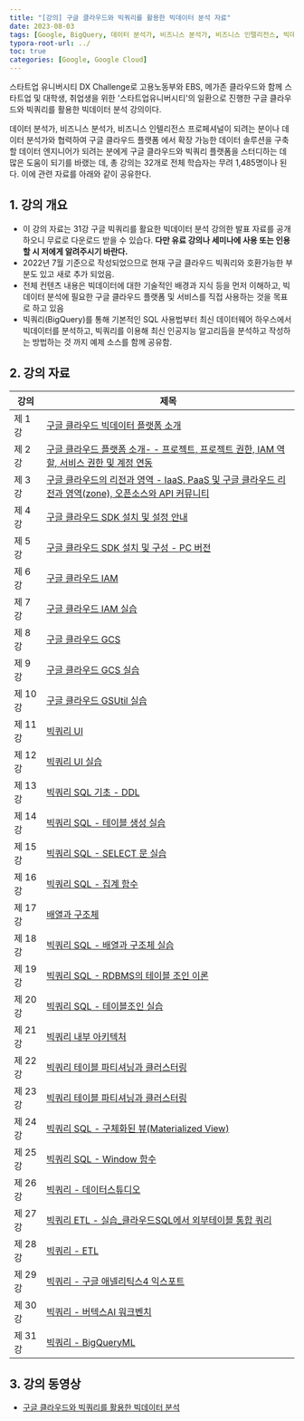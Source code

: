 ```yaml
---
title: "[강의] 구글 클라우드와 빅쿼리를 활용한 빅데이터 분석 자료"
date: 2023-08-03
tags: [Google, BigQuery, 데이터 분석가, 비즈니스 분석가, 비즈니스 인텔리전스, 빅데이터, ETL, 구글 클라우드, Google Cloud, SQL]
typora-root-url: ../
toc: true
categories: [Google, Google Cloud]
---
```


스타트업 유니버시티 DX Challenge로 고용노동부와 EBS, 메가존 클라우드와 함께 스타트업 및 대학생, 취업생을 위한 '스타트업유니버시티'의 일환으로 진행한 구글 클라우드와 빅쿼리를 활용한 빅데이터 분석 강의이다. 

데이터 분석가, 비즈니스 분석가, 비즈니스 인텔리전스 프로페셔널이 되려는 분이나 데이터 분석가와 협력하여 구글 클라우드 플랫폼 에서 확장 가능한 데이터 솔루션을 구축할 데이터 엔지니어가 되려는 분에게 구글 클라우드와 빅쿼리 플랫폼을 스터디하는 데 많은 도움이 되기를 바랬는 데, 총 강의는 32개로 전체 학습자는 무려 1,485명이나 된다. 이에 관련 자료를 아래와 같이 공유한다. 



## 1. 강의 개요

*  이 강의 자료는 31강 구글 빅쿼리를 활요한 빅데이터 분석 강의한 발표 자료를 공개하오니 무료로 다운로드 받을 수 있습다. **다만 유료 강의나 세미나에 사용 또는 인용할 시 저에게 알려주시기 바란다.** 
*  2022년 7월 기준으로 작성되었으므로 현재 구글 클라우드 빅쿼리와 호환가능한 부분도 있고 새로 추가 되었음. 
*  전체 컨텐츠 내용은 빅데이터에 대한 기술적인 배경과 지식 등을 먼저 이해하고, 빅데이터 분석에 필요한 구글 클라우드 플랫폼 및 서비스를 직접 사용하는 것을 목표로 하고 있음
*  빅쿼리(BigQuery)를 통해 기본적인 SQL 사용법부터 최신 데이터웨어 하우스에서 빅데이터를 분석하고, 빅쿼리를 이용해 최신 인공지능 알고리듬을 분석하고 작성하는 방법하는 것 까지 예제 소스를 함께 공유함.



## 2. 강의 자료

| 강의     | 제목                                                         |
| -------- | ------------------------------------------------------------ |
| 제 1 강  | [구글 클라우드 빅데이터 플랫폼 소개](https://github.com/synabreu/BigQuery-Study/commit/14fa222fecdfa204c66f153f31853a33e54ce71d) |
| 제 2 강  | [구글 클라우드 플랫폼 소개- - 프로젝트, 프로젝트 권한, IAM 역할, 서비스 권한 및 계정 연동](https://github.com/synabreu/BigQuery-Study/commit/05f7c033346b650cd0f21ae61d25c4b89d9560e9) |
| 제 3 강  | [구글 클라우드의 리전과 영역 - IaaS, PaaS 및 구글 클라우드 리전과 영역(zone), 오픈소스와 API 커뮤니티](https://github.com/synabreu/BigQuery-Study/commit/1774feea7881c51fe2023b07a217e16ec5aed50e) |
| 제 4 강  | [구글 클라우드 SDK 설치 및 설정 안내](https://github.com/synabreu/BigQuery-Study/commit/dea78e9c5dc0788733193eb47fa2dae76a57f0b2) |
| 제 5 강  | [구글 클라우드 SDK 설치 및 구성 - PC 버전](https://github.com/synabreu/BigQuery-Study/commit/dcbdcea75b2ce7fa8dc21ca786893e4bbafc7103) |
| 제 6 강  | [구글 클라우드 IAM](https://github.com/synabreu/BigQuery-Study/commit/ccdf43c677de722a51b1ac351f02a082b370284e) |
| 제 7 강  | [구글 클라우드 IAM 실습](https://github.com/synabreu/BigQuery-Study/commit/46b760c8adde49cf5b642322ec81e1325ca93673) |
| 제 8 강  | [구글 클라우드 GCS](https://github.com/synabreu/BigQuery-Study/commit/88029ee7b315da2a15dbf0d2339318f23d898610) |
| 제 9 강  | [구글 클라우드 GCS 실습](https://github.com/synabreu/BigQuery-Study/commit/a95492c561392220ca4a3f6702d03780291a9d98) |
| 제 10 강 | [구글 클라우드 GSUtil 실습](https://github.com/synabreu/BigQuery-Study/commit/57c379c8c08e50f477218b416eafca216b4ba173) |
| 제 11 강 | [빅쿼리 UI](https://github.com/synabreu/BigQuery-Study/commit/82ed947974eea0cf295406781acc2bf873aaf9b4) |
| 제 12 강 | [빅쿼리 UI 실습](https://github.com/synabreu/BigQuery-Study/commit/4544e2144736ec344e864e8a16617db9ef56c2b6) |
| 제 13 강 | [빅쿼리 SQL 기초 - DDL](https://github.com/synabreu/BigQuery-Study/commit/6d88fa4a933e72c3465d695958093ed8b142295c) |
| 제 14 강 | [빅쿼리 SQL - 테이블 생성 실습](https://github.com/synabreu/BigQuery-Study/commit/b0c404c5b413fed2e4bb149ca32071559df0c090) |
| 제 15 강 | [빅쿼리 SQL - SELECT 문 실습](https://github.com/synabreu/BigQuery-Study/commit/69f464d072bd105ec8350cbaff5de860a1e29779) |
| 제 16 강 | [빅쿼리 SQL - 집계 함수](https://github.com/synabreu/BigQuery-Study/commit/250e1b1c2b389eda2254e2c0df8b48a1f31c1183) |
| 제 17 강 | [배열과 구조체](https://github.com/synabreu/BigQuery-Study/commit/494eea3d7b0f76b8ca92c3a2204a686edb6db7c5) |
| 제 18 강 | [빅쿼리 SQL - 배열과 구조체 실습](https://github.com/synabreu/BigQuery-Study/commit/f5b9d8753a3b32c4082b4a58728e3a75815bd437) |
| 제 19 강 | [ 빅쿼리 SQL - RDBMS의 테이블 조인 이론](https://github.com/synabreu/BigQuery-Study/commit/7fb9539a5c7e33a3c79b5b3799242e318f997891) |
| 제 20 강 | [ 빅쿼리 SQL - 테이블조인 실습](https://github.com/synabreu/BigQuery-Study/commit/9475403fd7654b3a7cbf2bb600cb02836e35d5a9) |
| 제 21 강 | [빅쿼리 내부 아키텍처](https://github.com/synabreu/BigQuery-Study/commit/ea0d6f1672f230bdce8180c437ce5ff24b723c6f) |
| 제 22 강 | [빅쿼리 테이블 파티셔닝과 클러스터링](https://github.com/synabreu/BigQuery-Study/commit/4a97ebcd443220e18f5fc7228073f0550ba28b6c) |
| 제 23 강 | [빅쿼리 테이블 파티셔닝과 클러스터링](https://github.com/synabreu/BigQuery-Study/commit/4a97ebcd443220e18f5fc7228073f0550ba28b6c) |
| 제 24 강 | [빅쿼리 SQL - 구체화된 뷰(Materialized View)](https://github.com/synabreu/BigQuery-Study/commit/aee3727ca94a0b4638738798e3a2368d6b2bf97d) |
| 제 25 강 | [빅쿼리 SQL - Window 함수](https://github.com/synabreu/BigQuery-Study/commit/7b0bd12c9ab07e9b8cbd7017ece3454d2aa243e4) |
| 제 26 강 | [빅쿼리 - 데이터스튜디오](https://github.com/synabreu/BigQuery-Study/commit/8b4e552652ae58b736dafd647e60e193a402f904) |
| 제 27 강 | [빅쿼리 ETL - 실습_클라우드SQL에서 외부테이블 통합 쿼리](https://github.com/synabreu/BigQuery-Study/commit/bb1e76b14a1919af016dcb94e13f12c5a7b02d29) |
| 제 28 강 | [빅쿼리 - ETL](https://github.com/synabreu/BigQuery-Study/commit/5e02b963c69d05085aaa58a3f6b1b1eeb5944403) |
| 제 29 강 | [빅쿼리 - 구글 애넬리틱스4 익스포트](https://github.com/synabreu/BigQuery-Study/commit/6e572b1aaa005d1fd29ebdc448f93eb37ec38060) |
| 제 30 강 | [빅쿼리 - 버텍스AI 워크벤치](https://github.com/synabreu/BigQuery-Study/commit/08e6d978f4090ad7f16143ee9c124ed0c43dbda0) |
| 제 31 강 | [빅쿼리 - BigQueryML](https://github.com/synabreu/BigQuery-Study/commit/cfd64854b1691573aa0709301a1f022eac2a0061) |



## 3. 강의 동영상

* [구글 클라우드와 빅쿼리를 활용한 빅데이터 분석](https://www.ebssw.kr/lrnng/alctcr/alctcrDetailView.do?alctcrSn=57557)
